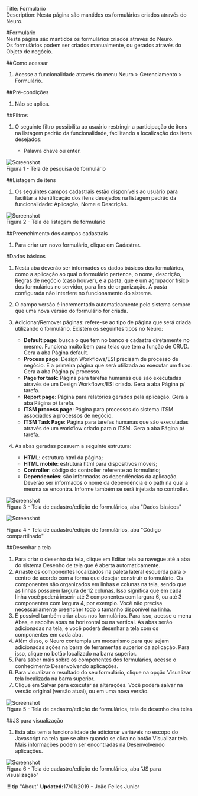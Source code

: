 Title: Formulário  
Description: Nesta página são mantidos os formulários criados através do Neuro.  

#Formulário  
Nesta página são mantidos os formulários criados através do Neuro.   
Os formulários podem ser criados manualmente, ou gerados através do Objeto de negócio.    

##Como acessar 
1. Acesse a funcionalidade através do menu Neuro > Gerenciamento > Formulário.   

##Pré-condições    
1. Não se aplica.    

##Filtros   
1. O seguinte filtro possibilita ao usuário restringir a participação de itens na listagem padrão da funcionalidade, facilitando a localização dos itens desejados:    

    * Palavra chave ou enter.    

![Screenshot](images/Form-Search.png)   
Figura 1 - Tela de pesquisa de formulário    

##Listagem de itens  
1. Os seguintes campos cadastrais estão disponíveis ao usuário para facilitar a identificação dos itens desejados na listagem padrão da funcionalidade: Aplicação, Nome e Descrição.     

![Screenshot](images/Form-Listing.png)  
Figura 2 - Tela de listagem de formulário  

##Preenchimento dos campos cadastrais  
1. Para criar um novo formulário, clique em Cadastrar.  

#Dados básicos

1. Nesta aba deverão ser informados os dados básicos dos formulários, como a aplicação ao qual o formulário pertence, o nome, descrição, Regras de negócio (caso houver), e a pasta, que é um agrupador físico dos formulários no servidor, para fins de organização. A pasta configurada não interfere no funcionamento do sistema.    
2. O campo versão é incrementado automaticamente pelo sistema sempre que uma nova versão do formulário for criada.    
3. Adicionar/Remover páginas: refere-se ao tipo de página que será criada utilizando o formulário. Existem os seguintes tipos no Neuro:    
    - **Default page**: busca o que tem no banco e cadastra diretamente no mesmo. Funciona muito bem para telas que tem a função de         CRUD. Gera a aba Página default.    
    - **Process page**:  Design Workflows/ESI precisam de processo de negócio. É a primeira página que será utilizada ao executar um         fluxo. Gera a aba Página p/ processo.    
    - **Page for task**: Página para tarefas humanas que são executadas através de um Design Workflows/ESI criado. Gera a aba Página p/     tarefa.  
    - **Report page**: Página para relatórios gerados pela aplicação. Gera a aba Página p/ tarefa.  
    - **ITSM process page**: Página para processos do sistema ITSM associados a processos de negócio.  
    - **ITSM Task Page**: Página para tarefas humanas que são executadas através de um workflow criado para o ITSM. Gera a aba Página p/     tarefa.  

4. As abas geradas possuem a seguinte estrutura: 

    - **HTML**: estrutura html da página;    
    - **HTML mobile**: estrutura html para dispositivos móveis;  
    - **Controller**: código do controller referente ao formulário;  
    - **Dependencies**: são informadas as dependências da aplicação. Deverão ser informados o nome da dependência e o path na qual a          mesma se encontra. Informe também se será injetada no controller.      

![Screenshot](images/Form-business.png)    
Figura 3 - Tela de cadastro/edição de formulários, aba "Dados básicos"   

![Screenshot](images/Form-business2.png)

Figura 4 - Tela de cadastro/edição de formulários, aba "Código compartilhado"    

##Desenhar a tela    
1. Para criar o desenho da tela, clique em Editar tela ou navegue até a aba do sistema Desenho de tela que é aberta automaticamente.    
2. Arraste os componentes localizados na paleta lateral esquerda para o centro de acordo com a forma que desejar construir o formulário. Os componentes são organizados em linhas e colunas na tela, sendo que as linhas possuem largura de 12 colunas. Isso significa que em cada linha você poderá inserir até 2 componentes com largura 6, ou até 3 componentes com largura 4, por exemplo. Você não precisa necessariamente preencher todo o tamanho disponível na linha.    
3. É possível também criar abas nos formulários. Para isso, acesse o menu Abas, e escolha abas na horizontal ou na vertical. As abas serão adicionadas na tela, e você poderá desenhar a tela com os componentes em cada aba.    
4. Além disso, o Neuro contempla um mecanismo para que sejam adicionadas ações na barra de ferramentas superior da aplicação. Para isso, clique no botão localizado na barra superior.  
5. Para saber mais sobre os componentes dos formulários, acesse o conhecimento Desenvolvendo aplicações.    
6. Para visualizar o resultado do seu formulário, clique na opção Visualizar tela localizada na barra superior.    
7. Clique em Salvar para executar as alterações. Você poderá salvar na versão original (versão atual), ou em uma nova versão.   

![Screenshot](images/Form-screen-design.png)   
Figura 5 - Tela de cadastro/edição de formulários, tela de desenho das telas    

##JS para visualização    
1. Esta aba tem a funcionalidade de adicionar variáveis no escopo do Javascript na tela que se abre quando se clica no botão Visualizar tela. Mais informações podem ser encontradas na Desenvolvendo aplicações.    

![Screenshot](images/Form-JS.png)  
Figura 6 - Tela de cadastro/edição de formulários, aba "JS para visualização"    

!!! tip "About"
    <b>Updated:</b>17/01/2019 - João Pelles Junior
